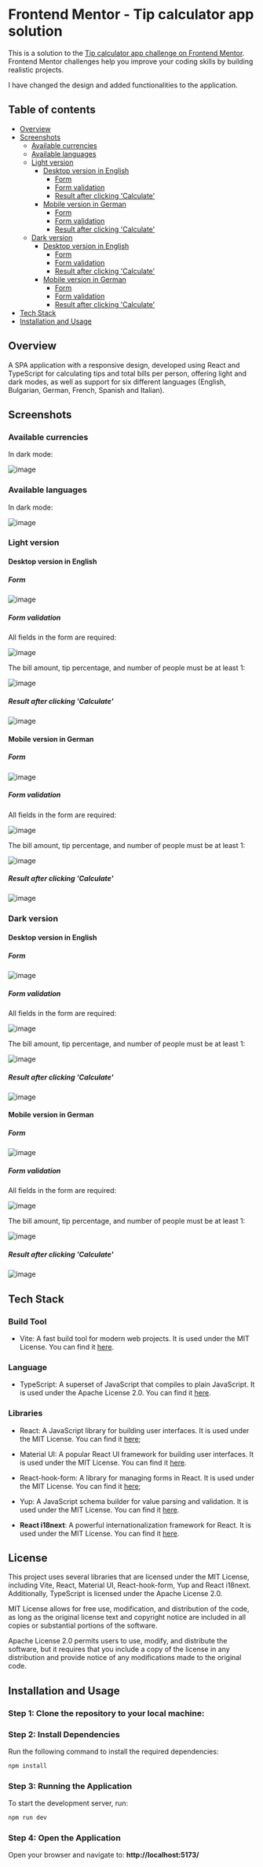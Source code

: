 # Frontend Mentor - Tip calculator app solution

This is a solution to the [Tip calculator app challenge on Frontend Mentor](https://www.frontendmentor.io/challenges/tip-calculator-app-ugJNGbJUX). Frontend Mentor challenges help you improve your coding skills by building realistic projects.

I have changed the design and added functionalities to the application.

## Table of contents

- [Overview](#overview)
- [Screenshots](#screenshots)
  - [Available currencies](#available-currencies)
  - [Available languages](#available-languages)
  - [Light version](#light-version)
    - [Desktop version in English](#desktop-light-version-in-english)
       - [Form](#desktop-light-form)
       - [Form validation](#desktop-light-form-validation)
       - [Result after clicking 'Calculate'](#desktop-light-result-after-clicking-calculate)
    - [Mobile version in German](#mobile-light-version-in-german)
       - [Form](#mobile-light-form)
       - [Form validation](#mobile-light-form-validation)
       - [Result after clicking 'Calculate'](#mobile-light-result-after-clicking-calculate)
  - [Dark version](#dark-version)
    - [Desktop version in English](#desktop-dark-version-in-english)
       - [Form](#desktop-dark-form)
       - [Form validation](#desktop-dark-form-validation)
       - [Result after clicking 'Calculate'](#desktop-dark-result-after-clicking-calculate)
    - [Mobile version in German](#mobile-dark-version-in-german)
        - [Form](#mobile-dark-form)
        - [Form validation](#mobile-dark-form-validation)
        - [Result after clicking 'Calculate'](#mobile-dark-result-after-clicking-calculate)
- [Tech Stack](#tech-stack)
- [Installation and Usage](#installation-and-usage)

## Overview
A SPA application with a responsive design, developed using React and TypeScript for calculating tips and total bills per person, offering light and dark modes, as well as support for six different languages (English, Bulgarian, German, French, Spanish and Italian). 

## Screenshots

### Available currencies

In dark mode:

![image](https://github.com/user-attachments/assets/45f27411-4efa-4d09-8920-9cf20111a4f6)

### Available languages

In dark mode:

![image](https://github.com/user-attachments/assets/ec465fd0-1e44-493b-b6db-423523e2bef2)

### Light version

#### Desktop version in English
<a id="desktop-light-version-in-english"></a>

##### Form
<a id="desktop-light-form"></a>

![image](https://github.com/user-attachments/assets/2fe9648a-2e2a-4aca-8b71-9b2c3ff06db3)

##### Form validation 
<a id="desktop-light-form-validation"></a>

All fields in the form are required:

![image](https://github.com/user-attachments/assets/fb546393-88a7-4c33-897b-be10f3ce33c9)

The bill amount, tip percentage, and number of people must be at least 1:

![image](https://github.com/user-attachments/assets/7447c7d3-c157-47ef-835d-ad6ab873e10d)

##### Result after clicking 'Calculate'
<a id="desktop-light-result-after-clicking-calculate"></a>

![image](https://github.com/user-attachments/assets/46bf0fe0-62ae-4c85-aafc-d0ade5d4afeb)

#### Mobile version in German
<a id="mobile-light-version-in-german"></a>

##### Form
<a id="mobile-light-form"></a>

![image](https://github.com/user-attachments/assets/17155900-ed55-4d9d-a06a-423849fbedfc)

##### Form validation 
<a id="mobile-light-form-validation"></a>

All fields in the form are required:

![image](https://github.com/user-attachments/assets/19380ebe-b586-4178-b706-6c63842b0cf7)

The bill amount, tip percentage, and number of people must be at least 1:

![image](https://github.com/user-attachments/assets/ad1e19c6-3947-423b-88ec-b57d6bf7e86d)

##### Result after clicking 'Calculate'
<a id="mobile-light-result-after-clicking-calculate"></a>

![image](https://github.com/user-attachments/assets/d11b50a4-7834-452d-82de-e405f30235de)

### Dark version

#### Desktop version in English
<a id="desktop-dark-version-in-english"></a>

##### Form
<a id="desktop-dark-form"></a>

![image](https://github.com/user-attachments/assets/75cee22c-4355-4c1f-8650-74d21a0c749c)

##### Form validation 
<a id="desktop-dark-form-validation"></a>

All fields in the form are required:

![image](https://github.com/user-attachments/assets/d0d0ebf5-c45f-43e7-8331-29dbe4c40617)

The bill amount, tip percentage, and number of people must be at least 1:

![image](https://github.com/user-attachments/assets/69d03c4a-69d4-4cfe-9436-b5240247e620)

##### Result after clicking 'Calculate'
<a id="desktop-dark-result-after-clicking-calculate"></a>

![image](https://github.com/user-attachments/assets/ff3cc934-1796-47d9-9c10-060df9ad911b)

#### Mobile version in German
<a id="mobile-dark-version-in-german"></a>

##### Form
<a id="mobile-dark-form"></a>

![image](https://github.com/user-attachments/assets/f6bf7258-261c-49a9-a374-5bb9cea18701)

##### Form validation
<a id="mobile-dark-form-validation"></a>

All fields in the form are required:

![image](https://github.com/user-attachments/assets/20d5b57b-6655-45e0-8993-475893fd3f86)

The bill amount, tip percentage, and number of people must be at least 1:

![image](https://github.com/user-attachments/assets/7764ce7f-8ddf-4669-a6fa-1ff9a98e6a35)

##### Result after clicking 'Calculate' 
<a id="mobile-dark-result-after-clicking-calculate"></a>

![image](https://github.com/user-attachments/assets/938d1b0d-b0d2-46b4-9692-560ea716774e)

## Tech Stack

### Build Tool
- Vite: A fast build tool for modern web projects. It is used under the MIT License. You can find it [here](https://github.com/vitejs/vite/blob/main/LICENSE).

### Language
- TypeScript: A superset of JavaScript that compiles to plain JavaScript. It is used under the Apache License 2.0. You can find it [here](https://github.com/microsoft/TypeScript/blob/main/LICENSE.txt).

### Libraries
- React: A JavaScript library for building user interfaces. It is used under the MIT License. You can find it [here](https://github.com/facebook/react/blob/main/LICENSE);
  
- Material UI: A popular React UI framework for building user interfaces. It is used under the MIT License. You can find it [here](https://github.com/mui/material-ui/blob/master/LICENSE).
  
- React-hook-form: A library for managing forms in React. It is used under the MIT License. You can find it [here](https://github.com/react-hook-form/react-hook-form/blob/master/LICENSE);
  
- Yup: A JavaScript schema builder for value parsing and validation. It is used under the MIT License. You can find it [here](https://github.com/jquense/yup/blob/master/LICENSE.md).

- **React i18next**: A powerful internationalization framework for React. It is used under the MIT License. You can find it [here](https://github.com/i18next/react-i18next/blob/master/LICENSE).


## License
This project uses several libraries that are licensed under the MIT License, including Vite, React, Material UI, React-hook-form, Yup and React i18next. Additionally, TypeScript is licensed under the Apache License 2.0.

MIT License allows for free use, modification, and distribution of the code, as long as the original license text and copyright notice are included in all copies or substantial portions of the software.

Apache License 2.0 permits users to use, modify, and distribute the software, but it requires that you include a copy of the license in any distribution and provide notice of any modifications made to the original code.

## Installation and Usage
### Step 1: Clone the repository to your local machine:
### Step 2: Install Dependencies
Run the following command to install the required dependencies:

```bash
npm install
```
### Step 3: Running the Application
To start the development server, run:

```bash
npm run dev
```
### Step 4: Open the Application
Open your browser and navigate to: 
**http://localhost:5173/**




